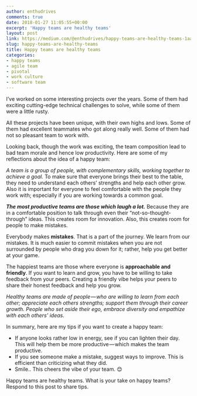 ```yaml
---
author: enthudrives
comments: true
date: 2018-01-27 11:05:55+00:00
excerpt: 'Happy teams are healthy teams'
layout: post
link: https://medium.com/@enthudrives/happy-teams-are-healthy-teams-1aaed1db7c61
slug: happy-teams-are-healthy-teams
title: Happy teams are healthy teams
categories:
- happy teams
- agile team
- pivotal
- work culture
- software team
---
```


I’ve worked on some interesting projects over the years. Some of them had exciting cutting-edge technical challenges to solve, while some of them were a little rusty.

All these projects have been unique, with their own highs and lows. Some of them had excellent teammates who got along really well. Some of them had not so pleasant team to work with.

Looking back, though the work was exciting, the team composition lead to bad team morale and hence low productivity. Here are some of my reflections about the idea of a happy team:

<i>A team is a group of people, with complementary skills, working together to achieve a goal.</i> To make sure that everyone brings their best to the table, they need to understand each others’ strengths and help each other grow. Also it is important for everyone to feel comfortable with the people they work with; especially if you are working towards a common goal.

<b><i>The most productive teams are those which laugh a lot.</i></b> Because they are in a comfortable position to talk through even their “not-so-thought-through” ideas. This creates room for innovation. Also, this creates room for people to make mistakes.

Everybody makes **mistakes**. That is a part of the journey. We learn from our mistakes. It is much easier to commit mistakes when you are not surrounded by people who drag you down for it; rather, help you get better at your game.

The happiest teams are those where everyone is **approachable and friendly**. If you want to learn and grow, you have to be willing to take feedback from your peers. Creating a friendly vibe helps your peers to share their honest feedback and help you grow.

*Healthy teams are made of people — who are willing to learn from each other; appreciate each others strengths; support them through their career growth. People who set aside their ego, embrace diversity and empathize with each others’ ideas.*

In summary, here are my tips if you want to create a happy team:
<ul>
<li>If anyone looks rather low in energy, see if you can lighten their day. This will help them be more productive — which makes the team productive.</li>

<li>If you see someone make a mistake, suggest ways to improve. This is efficient than criticizing what they did.</li>

<li>Smile.. This cheers the vibe of your team. 😊</li>
</ul>

Happy teams are healthy teams.
What is your take on happy teams? Respond to this post to share tips.
